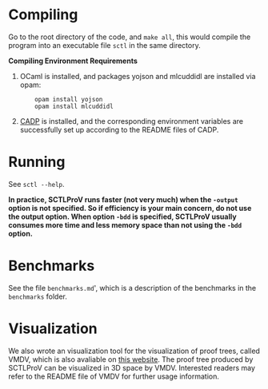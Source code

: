 # Compiling
Go to the root directory of the code, and `make all`, this would compile the program into an executable file `sctl` in the same directory.

**Compiling Environment Requirements**

1. OCaml is installed, and packages yojson and mlcuddidl are installed via opam:
    ```
        opam install yojson
        opam install mlcuddidl
    ```
2. [CADP](http://cadp.inria.fr/) is installed, and the corresponding environment variables are successfully set up according to the README files of CADP.

# Running

See ```sctl --help```.

**In practice, SCTLProV runs faster (not very much) when the `-output` option is not specified. 
So if efficiency is your main concern, do not use the output option.
When option `-bdd` is specified, SCTLProV usually consumes more time and less memory space than not using the `-bdd` option.**

# Benchmarks
See the file `benchmarks.md`', which is a description of the benchmarks in the `benchmarks` folder.


# Visualization
We also wrote an visualization tool for the visualization of proof trees, called VMDV, which is also avaliable on [this website](https://github.com/terminatorlxj/vmdv). The proof tree produced by SCTLProV can be visualized in 3D space by VMDV. Interested readers may refer to the README file of VMDV for further usage information.

